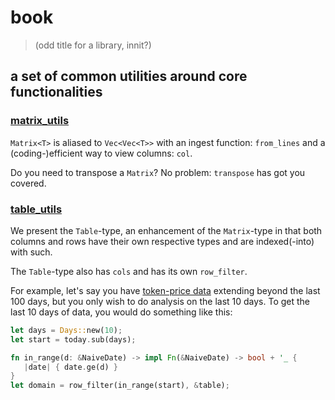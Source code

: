 # book

> (odd title for a library, innit?)

## a set of common utilities around core functionalities

### [matrix_utils](matrix_utils.rs)

`Matrix<T>` is aliased to `Vec<Vec<T>>` with an ingest function: 
`from_lines` and a (coding-)efficient way to view columns: `col`. 

Do you need to transpose a `Matrix`? No problem: `transpose` has got you 
covered.

### [table_utils](table_utils.rs)

We present the `Table`-type, an enhancement of the `Matrix`-type in that both
columns and rows have their own respective types and are indexed(-into) with
such.

The `Table`-type also has `cols` and has its own `row_filter`.

For example, let's say you have 
[token-price data](../../../data-files/csv/pivots.csv) extending beyond the last
100 days, but you only wish to do analysis on the last 10 days. To get the last
10 days of data, you would do something like this:

```Rust
let days = Days::new(10);
let start = today.sub(days);

fn in_range(d: &NaiveDate) -> impl Fn(&NaiveDate) -> bool + '_ {
   |date| { date.ge(d) }
}
let domain = row_filter(in_range(start), &table);
```
